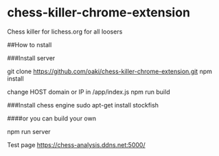# chess-killer-chrome-extension
Chess killer for lichess.org for all loosers

##How to nstall

###Install server

git clone https://github.com/oaki/chess-killer-chrome-extension.git
npm install

change HOST domain or IP in /app/index.js
npm run build


###Install chess engine 
sudo apt-get install stockfish

####or you can build your own


npm run server

Test page 
https://chess-analysis.ddns.net:5000/